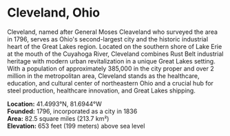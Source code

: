 # Cleveland, Ohio

Cleveland, named after General Moses Cleaveland who surveyed the area in 1796, serves as Ohio's second-largest city and the historic industrial heart of the Great Lakes region. Located on the southern shore of Lake Erie at the mouth of the Cuyahoga River, Cleveland combines Rust Belt industrial heritage with modern urban revitalization in a unique Great Lakes setting. With a population of approximately 385,000 in the city proper and over 2 million in the metropolitan area, Cleveland stands as the healthcare, education, and cultural center of northeastern Ohio and a crucial hub for steel production, healthcare innovation, and Great Lakes shipping.

**Location:** 41.4993°N, 81.6944°W  
**Founded:** 1796, incorporated as a city in 1836  
**Area:** 82.5 square miles (213.7 km²)  
**Elevation:** 653 feet (199 meters) above sea level